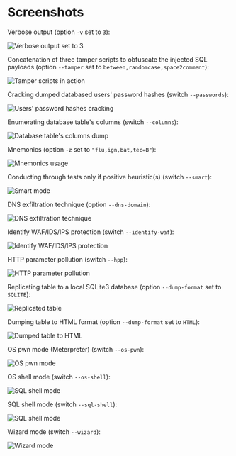 # Screenshots

Verbose output (option `-v` set to `3`):

![Verbose output set to 3](images/sqlmap_verbose_3.png)

Concatenation of three tamper scripts to obfuscate the injected SQL payloads (option `--tamper` set to `between,randomcase,space2comment`):

![Tamper scripts in action](images/sqlmap_tamper_in_action.png)

Cracking dumped databased users' password hashes (switch `--passwords`):

![Users' password hashes cracking](images/sqlmap_cracking_password_hashes.png)

Enumerating database table's columns (switch `--columns`):

![Database table's columns dump](images/sqlmap_enumerating_columns.png)

Mnemonics (option `-z` set to `"flu,ign,bat,tec=B"`):

![Mnemonics usage](images/sqlmap_mnemonics.png)

Conducting through tests only if positive heuristic(s) (switch `--smart`):

![Smart mode](images/sqlmap_smart.png)

DNS exfiltration technique (option `--dns-domain`):

![DNS exfiltration technique](images/sqlmap_dns_exfiltration.png)

Identify WAF/IDS/IPS protection (switch `--identify-waf`):

![Identify WAF/IDS/IPS protection](images/sqlmap_identify_waf.png)

HTTP parameter pollution (switch `--hpp`):

![HTTP parameter pollution](images/sqlmap_hpp.png)

Replicating table to a local SQLite3 database (option `--dump-format` set to `SQLITE`):

![Replicated table](images/sqlmap_replicate_result.png)

Dumping table to HTML format (option `--dump-format` set to `HTML`):

![Dumped table to HTML](images/sqlmap_dump_html.png)

OS pwn mode (Meterpreter) (switch `--os-pwn`):

![OS pwn mode](images/sqlmap_os_pwn.png)

OS shell mode (switch `--os-shell`):

![SQL shell mode](images/sqlmap_os_shell.png)

SQL shell mode (switch `--sql-shell`):

![SQL shell mode](images/sqlmap_sql_shell.png)

Wizard mode (switch `--wizard`):

![Wizard mode](images/sqlmap_wizard.png)